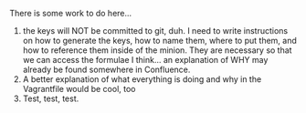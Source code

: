 There is some work to do here...

1. the keys will NOT be committed to git, duh. I need to write instructions on how to generate the keys, how to name them, where to put them, and how to reference them inside of the minion. They are necessary so that we can access the formulae I think... an explanation of WHY may already be found somewhere in Confluence.
2. A better explanation of what everything is doing and why in the Vagrantfile would be cool, too
3. Test, test, test.

